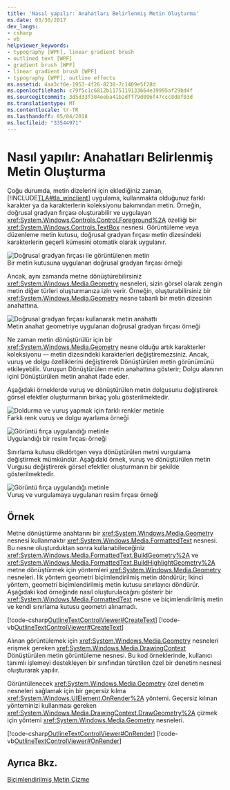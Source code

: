 ```yaml
---
title: 'Nasıl yapılır: Anahatları Belirlenmiş Metin Oluşturma'
ms.date: 03/30/2017
dev_langs:
- csharp
- vb
helpviewer_keywords:
- typography [WPF], linear gradient brush
- outlined text [WPF]
- gradient brush [WPF]
- linear gradient brush [WPF]
- typography [WPF], outline effects
ms.assetid: 4aa3cf6e-1953-4f26-8230-7c1409e5f28d
ms.openlocfilehash: c79f5c1c6812b1175119133664e39995af29bd4f
ms.sourcegitcommit: 3d5d33f384eeba41b2dff79d096f47ccc8d8f03d
ms.translationtype: MT
ms.contentlocale: tr-TR
ms.lasthandoff: 05/04/2018
ms.locfileid: "33544971"
---
```

# <a name="how-to-create-outlined-text"></a>Nasıl yapılır: Anahatları Belirlenmiş Metin Oluşturma
Çoğu durumda, metin dizelerini için eklediğiniz zaman, [!INCLUDE[TLA#tla_winclient](../../../../includes/tlasharptla-winclient-md.md)] uygulama, kullanmakta olduğunuz farklı karakter ya da karakterlerin koleksiyonu bakımından metin. Örneğin, doğrusal gradyan fırçası oluşturabilir ve uygulayan <xref:System.Windows.Controls.Control.Foreground%2A> özelliği bir <xref:System.Windows.Controls.TextBox> nesnesi. Görüntüleme veya düzenleme metin kutusu, doğrusal gradyan fırçası metin dizesindeki karakterlerin geçerli kümesini otomatik olarak uygulanır.  
  
 ![Doğrusal gradyan fırçası ile görüntülenen metin](../../../../docs/framework/wpf/advanced/media/outlinedtext01.jpg "OutlinedText01")  
Bir metin kutusuna uygulanan doğrusal gradyan fırçası örneği  
  
 Ancak, aynı zamanda metne dönüştürebilirsiniz <xref:System.Windows.Media.Geometry> nesneleri, sizin görsel olarak zengin metin diğer türleri oluşturmanıza izin verir. Örneğin, oluşturabilirsiniz bir <xref:System.Windows.Media.Geometry> nesne tabanlı bir metin dizesinin anahattına.  
  
 ![Doğrusal gradyan fırçası kullanarak metin anahattı](../../../../docs/framework/wpf/advanced/media/outlinedtext02.jpg "OutlinedText02")  
Metin anahat geometriye uygulanan doğrusal gradyan fırçası örneği  
  
 Ne zaman metin dönüştürülür için bir <xref:System.Windows.Media.Geometry> nesne olduğu artık karakterler koleksiyonu — metin dizesindeki karakterleri değiştiremezsiniz. Ancak, vuruş ve dolgu özelliklerini değiştirerek Dönüştürülen metin görünümünü etkileyebilir. Vuruşun Dönüştürülen metin anahattına gösterir; Dolgu alanının içini Dönüştürülen metin anahat ifade eder.  
  
 Aşağıdaki örneklerde vuruş ve dönüştürülen metin dolgusunu değiştirerek görsel efektler oluşturmanın birkaç yolu gösterilmektedir.  
  
 ![Doldurma ve vuruş yapmak için farklı renkler metinle](../../../../docs/framework/wpf/advanced/media/outlinedtext03.jpg "OutlinedText03")  
Farklı renk vuruş ve dolgu ayarlama örneği  
  
 ![Görüntü fırça uygulandığı metinle](../../../../docs/framework/wpf/advanced/media/outlinedtext04.jpg "OutlinedText04")  
Uygulandığı bir resim fırçası örneği  
  
 Sınırlama kutusu dikdörtgen veya dönüştürülen metni vurgulama değiştirmek mümkündür. Aşağıdaki örnek, vuruş ve dönüştürülen metin Vurgusu değiştirerek görsel efektler oluşturmanın bir şekilde gösterilmektedir.  
  
 ![Görüntü fırça uygulandığı metinle](../../../../docs/framework/wpf/advanced/media/outlinedtext05.jpg "OutlinedText05")  
Vuruş ve vurgulamaya uygulanan resim fırçası örneği  
  
## <a name="example"></a>Örnek  
 Metne dönüştürme anahtarını bir <xref:System.Windows.Media.Geometry> nesnesi kullanmaktır <xref:System.Windows.Media.FormattedText> nesnesi. Bu nesne oluşturduktan sonra kullanabileceğiniz <xref:System.Windows.Media.FormattedText.BuildGeometry%2A> ve <xref:System.Windows.Media.FormattedText.BuildHighlightGeometry%2A> metne dönüştürmek için yöntemleri <xref:System.Windows.Media.Geometry> nesneleri. İlk yöntem geometri biçimlendirilmiş metin döndürür; İkinci yöntem, geometri biçimlendirilmiş metin kutusu sınırlayıcı döndürür. Aşağıdaki kod örneğinde nasıl oluşturulacağını gösterir bir <xref:System.Windows.Media.FormattedText> nesne ve biçimlendirilmiş metin ve kendi sınırlama kutusu geometri alınamadı.  
  
 [!code-csharp[OutlineTextControlViewer#CreateText](../../../../samples/snippets/csharp/VS_Snippets_Wpf/OutlineTextControlViewer/CSharp/OutlineTextControl.cs#createtext)]
 [!code-vb[OutlineTextControlViewer#CreateText](../../../../samples/snippets/visualbasic/VS_Snippets_Wpf/OutlineTextControlViewer/visualbasic/outlinetextcontrol.vb#createtext)]  
  
 Alınan görüntülemek için <xref:System.Windows.Media.Geometry> nesneleri erişmek gereken <xref:System.Windows.Media.DrawingContext> Dönüştürülen metin görüntüleme nesnesi. Bu kod örneklerinde, kullanıcı tanımlı işlemeyi destekleyen bir sınıfından türetilen özel bir denetim nesnesi oluşturarak yapılır.  
  
 Görüntülenecek <xref:System.Windows.Media.Geometry> özel denetim nesneleri sağlamak için bir geçersiz kılma <xref:System.Windows.UIElement.OnRender%2A> yöntemi. Geçersiz kılınan yönteminizi kullanması gereken <xref:System.Windows.Media.DrawingContext.DrawGeometry%2A> çizmek için yöntemi <xref:System.Windows.Media.Geometry> nesneleri.  
  
 [!code-csharp[OutlineTextControlViewer#OnRender](../../../../samples/snippets/csharp/VS_Snippets_Wpf/OutlineTextControlViewer/CSharp/OutlineTextControl.cs#onrender)]
 [!code-vb[OutlineTextControlViewer#OnRender](../../../../samples/snippets/visualbasic/VS_Snippets_Wpf/OutlineTextControlViewer/visualbasic/outlinetextcontrol.vb#onrender)]  
  
## <a name="see-also"></a>Ayrıca Bkz.  
 [Biçimlendirilmiş Metin Çizme](../../../../docs/framework/wpf/advanced/drawing-formatted-text.md)

